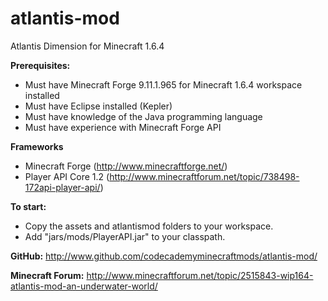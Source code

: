 atlantis-mod
============

Atlantis Dimension for Minecraft 1.6.4

**Prerequisites:**
- Must have Minecraft Forge 9.11.1.965 for Minecraft 1.6.4 workspace installed
- Must have Eclipse installed (Kepler)
- Must have knowledge of the Java programming language
- Must have experience with Minecraft Forge API

**Frameworks**
 - Minecraft Forge (http://www.minecraftforge.net/)
 - Player API Core 1.2 (http://www.minecraftforum.net/topic/738498-172api-player-api/)

**To start:**
- Copy the assets and atlantismod folders to your workspace.
- Add "jars/mods/PlayerAPI.jar" to your classpath.

**GitHub:** http://www.github.com/codecademyminecraftmods/atlantis-mod/

**Minecraft Forum:** http://www.minecraftforum.net/topic/2515843-wip164-atlantis-mod-an-underwater-world/